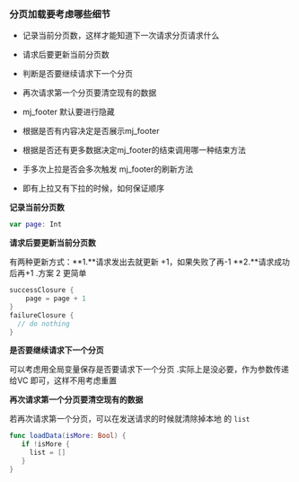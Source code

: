 ### **分页加载要考虑哪些细节**

- 记录当前分页数，这样才能知道下一次请求分页请求什么
- 请求后要更新当前分页数

- 判断是否要继续请求下一个分页

- 再次请求第一个分页要清空现有的数据
- mj_footer 默认要进行隐藏
- 根据是否有内容决定是否展示mj_footer
- 根据是否还有更多数据决定mj_footer的结束调用哪一种结束方法
- 手多次上拉是否会多次触发 mj_footer的刷新方法
- 即有上拉又有下拉的时候，如何保证顺序

**记录当前分页数**

```swift
var page: Int 
```

**请求后要更新当前分页数**

有两种更新方式：**1.**请求发出去就更新 +1，如果失败了再-1 **2.**请求成功后再+1 .方案 2 更简单

```swift
successClosure {
	page = page + 1
}
failureClosure {
  // do nothing
}
```

**是否要继续请求下一个分页**

可以考虑用全局变量保存是否要请求下一个分页 .实际上是没必要，作为参数传递给VC 即可，这样不用考虑重置

**再次请求第一个分页要清空现有的数据**

若再次请求第一个分页，可以在发送请求的时候就清除掉本地 的 `list`

```swift
func loadData(isMore: Bool) {
   if !isMore {
     list = []
   }
}
```

